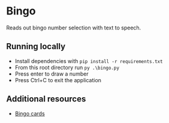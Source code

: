 # Bingo

Reads out bingo number selection with text to speech. 

## Running locally

- Install dependencies with `pip install -r requirements.txt`
- From this root directory run `py .\bingo.py`
- Press enter to draw a number
- Press Ctrl+C to exit the application

## Additional resources

- [Bingo cards](https://www.papertraildesign.com/bingo-cards/)
